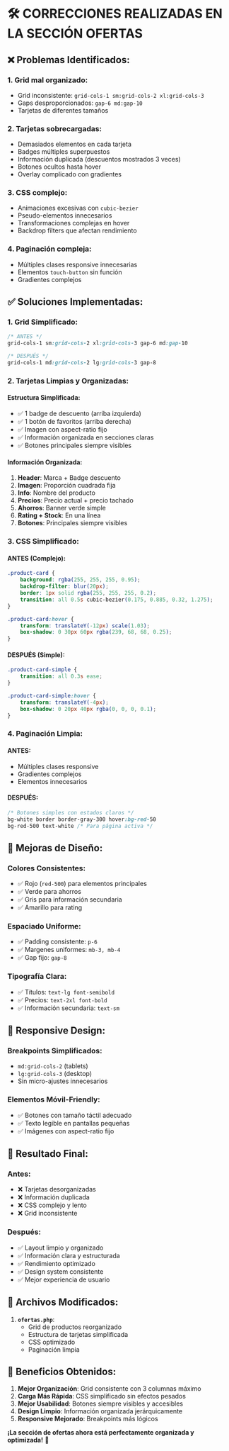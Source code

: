 # 🛠️ CORRECCIONES REALIZADAS EN LA SECCIÓN OFERTAS

## ❌ **Problemas Identificados:**

### 1. **Grid mal organizado:**
- Grid inconsistente: `grid-cols-1 sm:grid-cols-2 xl:grid-cols-3`
- Gaps desproporcionados: `gap-6 md:gap-10`
- Tarjetas de diferentes tamaños

### 2. **Tarjetas sobrecargadas:**
- Demasiados elementos en cada tarjeta
- Badges múltiples superpuestos
- Información duplicada (descuentos mostrados 3 veces)
- Botones ocultos hasta hover
- Overlay complicado con gradientes

### 3. **CSS complejo:**
- Animaciones excesivas con `cubic-bezier`
- Pseudo-elementos innecesarios
- Transformaciones complejas en hover
- Backdrop filters que afectan rendimiento

### 4. **Paginación compleja:**
- Múltiples clases responsive innecesarias
- Elementos `touch-button` sin función
- Gradientes complejos

## ✅ **Soluciones Implementadas:**

### 1. **Grid Simplificado:**
```css
/* ANTES */
grid-cols-1 sm:grid-cols-2 xl:grid-cols-3 gap-6 md:gap-10

/* DESPUÉS */
grid-cols-1 md:grid-cols-2 lg:grid-cols-3 gap-8
```

### 2. **Tarjetas Limpias y Organizadas:**

#### **Estructura Simplificada:**
- ✅ 1 badge de descuento (arriba izquierda)
- ✅ 1 botón de favoritos (arriba derecha)
- ✅ Imagen con aspect-ratio fijo
- ✅ Información organizada en secciones claras
- ✅ Botones principales siempre visibles

#### **Información Organizada:**
1. **Header**: Marca + Badge descuento
2. **Imagen**: Proporción cuadrada fija
3. **Info**: Nombre del producto
4. **Precios**: Precio actual + precio tachado
5. **Ahorros**: Banner verde simple
6. **Rating + Stock**: En una línea
7. **Botones**: Principales siempre visibles

### 3. **CSS Simplificado:**

#### **ANTES (Complejo):**
```css
.product-card {
    background: rgba(255, 255, 255, 0.95);
    backdrop-filter: blur(20px);
    border: 1px solid rgba(255, 255, 255, 0.2);
    transition: all 0.5s cubic-bezier(0.175, 0.885, 0.32, 1.275);
}

.product-card:hover {
    transform: translateY(-12px) scale(1.03);
    box-shadow: 0 30px 60px rgba(239, 68, 68, 0.25);
}
```

#### **DESPUÉS (Simple):**
```css
.product-card-simple {
    transition: all 0.3s ease;
}

.product-card-simple:hover {
    transform: translateY(-4px);
    box-shadow: 0 20px 40px rgba(0, 0, 0, 0.1);
}
```

### 4. **Paginación Limpia:**

#### **ANTES:**
- Múltiples clases responsive
- Gradientes complejos
- Elementos innecesarios

#### **DESPUÉS:**
```css
/* Botones simples con estados claros */
bg-white border border-gray-300 hover:bg-red-50
bg-red-500 text-white /* Para página activa */
```

## 🎨 **Mejoras de Diseño:**

### **Colores Consistentes:**
- ✅ Rojo (`red-500`) para elementos principales
- ✅ Verde para ahorros
- ✅ Gris para información secundaria
- ✅ Amarillo para rating

### **Espaciado Uniforme:**
- ✅ Padding consistente: `p-6`
- ✅ Margenes uniformes: `mb-3, mb-4`
- ✅ Gap fijo: `gap-8`

### **Tipografía Clara:**
- ✅ Títulos: `text-lg font-semibold`
- ✅ Precios: `text-2xl font-bold`
- ✅ Información secundaria: `text-sm`

## 📱 **Responsive Design:**

### **Breakpoints Simplificados:**
- `md:grid-cols-2` (tablets)
- `lg:grid-cols-3` (desktop)
- Sin micro-ajustes innecesarios

### **Elementos Móvil-Friendly:**
- ✅ Botones con tamaño táctil adecuado
- ✅ Texto legible en pantallas pequeñas
- ✅ Imágenes con aspect-ratio fijo

## 🚀 **Resultado Final:**

### **Antes:**
- ❌ Tarjetas desorganizadas
- ❌ Información duplicada
- ❌ CSS complejo y lento
- ❌ Grid inconsistente

### **Después:**
- ✅ Layout limpio y organizado
- ✅ Información clara y estructurada
- ✅ Rendimiento optimizado
- ✅ Design system consistente
- ✅ Mejor experiencia de usuario

## 🔧 **Archivos Modificados:**

1. **`ofertas.php`**:
   - Grid de productos reorganizado
   - Estructura de tarjetas simplificada
   - CSS optimizado
   - Paginación limpia

## 🎯 **Beneficios Obtenidos:**

1. **Mejor Organización**: Grid consistente con 3 columnas máximo
2. **Carga Más Rápida**: CSS simplificado sin efectos pesados
3. **Mejor Usabilidad**: Botones siempre visibles y accesibles
4. **Design Limpio**: Información organizada jerárquicamente
5. **Responsive Mejorado**: Breakpoints más lógicos

**¡La sección de ofertas ahora está perfectamente organizada y optimizada!** 🎉
